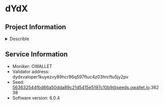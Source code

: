 # dYdX
## Project Information

<details>
    <summary>Describle</summary>
    
dYdX is a decentralized exchange (DEX) protocol that focuses on providing advanced financial products, including perpetual trading, margin trading, and spot trading, with decentralized governance and high scalability. Built initially on the Ethereum blockchain, dYdX later transitioned parts of its platform to Layer 2 solutions for faster transactions and lower fees.

### Key Features of dYdX:

1. **Perpetual Contracts**:
   - dYdX is known primarily for its perpetual contract trading, a type of derivative similar to futures contracts but without an expiration date.
   - Users can trade these contracts with leverage, allowing them to increase their exposure to market movements.
   - Unlike centralized exchanges, dYdX offers perpetuals in a fully decentralized manner, leveraging smart contracts to manage the trades.

2. **Decentralization**:
   - The platform is non-custodial, meaning users always maintain control over their funds. All trades are settled directly on the blockchain.
   - dYdX uses smart contracts to handle order execution, settlement, and fund transfers, ensuring transparency and reducing the risk of centralized exchange issues such as hacks or fraud.

3. **Layer 2 Scaling Solution**:
   - To address Ethereum's high gas fees and slow transaction speeds, dYdX implemented a Layer 2 solution using StarkWare's ZK-Rollups (Zero-Knowledge Rollups).
   - This allows dYdX to offer faster trades with near-zero fees while still maintaining the security and decentralization of the Ethereum blockchain.

4. **Margin and Spot Trading**:
   - In addition to perpetual contracts, dYdX offers margin trading with up to 5x leverage, allowing users to borrow assets to trade larger positions.
   - The platform also supports traditional spot trading, where users can buy and sell cryptocurrencies directly on-chain.

5. **Liquidity and Order Books**:
   - dYdX combines the advantages of decentralized finance (DeFi) with a traditional order book model, rather than relying solely on Automated Market Makers (AMMs).
   - By using an off-chain order book combined with on-chain settlement, dYdX ensures efficient price discovery, deep liquidity, and minimal slippage.

6. **Governance and DYDX Token**:
   - dYdX has a native governance token, DYDX, which allows holders to participate in the decision-making process of the platform.
   - Token holders can vote on changes to the protocol, such as fee structures, product offerings, and development directions.
   - DYDX can also be staked, providing additional rewards to participants who help secure the network.

7. **Security and Trust**:
   - As a decentralized platform, dYdX leverages the inherent security of Ethereum smart contracts and the Layer 2 StarkEx engine.
   - Since user funds remain in their wallets and are only managed via smart contracts during trades, the platform minimizes trust requirements, offering high levels of security for users.

8. **Institutional and Retail Appeal**:
   - dYdX is designed for both institutional and retail traders, with advanced features like high leverage, reduced trading fees on Layer 2, and professional-grade trading tools.
   - Its decentralized nature appeals to users looking for trustless, permissionless trading without relying on centralized exchanges.

9. **Zero Gas Fees on Layer 2**:
   - Since the introduction of Layer 2 scaling, dYdX offers gas-free trading, significantly reducing the cost of transactions compared to trading directly on the Ethereum mainnet.

10. **Cross-Chain Ambitions**:
   - dYdX is exploring interoperability with other blockchain networks to provide seamless cross-chain trading experiences.
   - This could potentially expand the ecosystem and integrate more assets and users from other blockchain ecosystems beyond Ethereum.

### Transition to dYdX V4 (Standalone Blockchain):
In its latest developments, dYdX is transitioning to a fully decentralized V4 platform, which will be built on a standalone blockchain using the Cosmos SDK. This will help further decentralize the protocol while allowing for high throughput, customizability, and scalability.

### Summary:
dYdX is one of the leading platforms for decentralized derivatives trading, offering leveraged perpetual contracts, margin trading, and spot trading in a decentralized, non-custodial manner. Its use of Layer 2 scaling ensures low fees and fast transactions, making it accessible to both retail and institutional traders. The dYdX protocol continues to innovate, with plans to expand its capabilities and fully decentralize through its move to a standalone blockchain with Cosmos technology.
</details>

## Service Information

- Moniker: OWALLET
- Validator address: dydxvaloper1kuyezvy89hcr96q597ftuc4z03hrcftu5jy2pv
- Seed: 563632544fbd66a50dda89c21d5415e5197c10b9@seeds.owallet.io:36238
- Software version: 6.0.4
